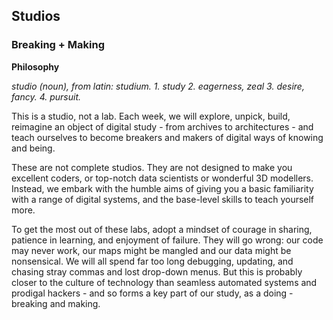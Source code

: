 ## Studios
### Breaking + Making

**Philosophy**

*studio (noun), from latin: studium. 1. study 2. eagerness, zeal 3. desire, fancy. 4. pursuit.*

This is a studio, not a lab. Each week, we will explore, unpick, build, reimagine an object of digital study - from archives to architectures - and teach ourselves to become breakers and makers of digital ways of knowing and being. 

These are not complete studios. They are not designed to make you excellent coders, or top-notch data scientists or wonderful 3D modellers. Instead, we embark with the humble aims of giving you a basic familiarity with a range of digital systems, and the base-level skills to teach yourself more.

To get the most out of these labs, adopt a mindset of courage in sharing, patience in learning, and enjoyment of failure. They will go wrong: our code may never work, our maps might be mangled and our data might be nonsensical. We will all spend far too long debugging, updating, and chasing stray commas and lost drop-down menus. But this is probably closer to the culture of technology than seamless automated systems and prodigal hackers - and so forms a key part of our study, as a doing - breaking and making. 



